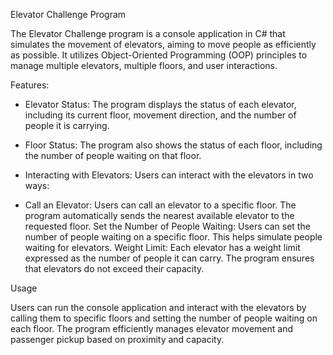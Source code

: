 Elevator Challenge Program

The Elevator Challenge program is a console application in C# that simulates the movement of elevators, aiming to move people as efficiently as possible. It utilizes Object-Oriented Programming (OOP) principles to manage multiple elevators, multiple floors, and user interactions.

Features:

* Elevator Status: The program displays the status of each elevator, including its current floor, movement direction, and the number of people it is carrying.

* Floor Status: The program also shows the status of each floor, including the number of people waiting on that floor.

* Interacting with Elevators: Users can interact with the elevators in two ways:

* Call an Elevator: Users can call an elevator to a specific floor. The program automatically sends the nearest available elevator to the requested floor.
Set the Number of People Waiting: Users can set the number of people waiting on a specific floor. This helps simulate people waiting for elevators.
Weight Limit: Each elevator has a weight limit expressed as the number of people it can carry. The program ensures that elevators do not exceed their capacity.

Usage

Users can run the console application and interact with the elevators by calling them to specific floors and setting the number of people waiting on each floor. The program efficiently manages elevator movement and passenger pickup based on proximity and capacity.
